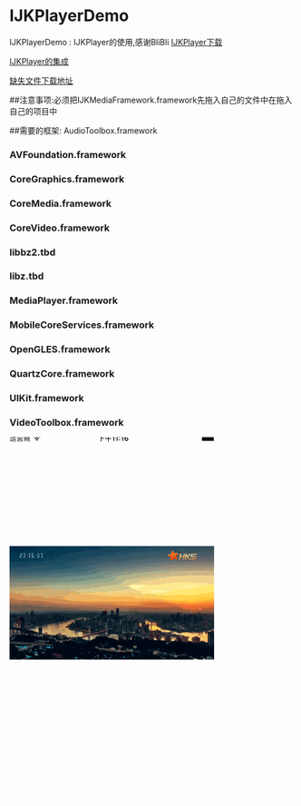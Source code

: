 # IJKPlayerDemo
IJKPlayerDemo : IJKPlayer的使用,感谢BliBli
[IJKPlayer下载](https://github.com/Bilibili/ijkplayer)

[IJKPlayer的集成](http://www.jianshu.com/p/1f06b27b3ac0)

[缺失文件下载地址](https://coding.net/u/wanglei123/p/ijkplayerDemo/git)

##注意事项:必须把IJKMediaFramework.framework先拖入自己的文件中在拖入自己的项目中

##需要的框架:
 AudioToolbox.framework
###         AVFoundation.framework
###         CoreGraphics.framework
###         CoreMedia.framework
###         CoreVideo.framework
###         libbz2.tbd
###         libz.tbd
###         MediaPlayer.framework
###         MobileCoreServices.framework
###         OpenGLES.framework
###         QuartzCore.framework
###         UIKit.framework
###         VideoToolbox.framework

![图片](https://github.com/Rochester-Ting/Picture/blob/master/ijk.gif)
